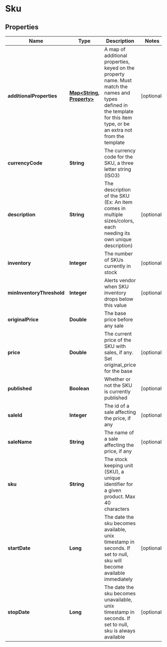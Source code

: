 
# Sku

## Properties
Name | Type | Description | Notes
------------ | ------------- | ------------- | -------------
**additionalProperties** | [**Map&lt;String, Property&gt;**](Property.md) | A map of additional properties, keyed on the property name.  Must match the names and types defined in the template for this item type, or be an extra not from the template |  [optional]
**currencyCode** | **String** | The currency code for the SKU, a three letter string (ISO3) | 
**description** | **String** | The description of the SKU (Ex: An item comes in multiple sizes/colors, each needing its own unique description) |  [optional]
**inventory** | **Integer** | The number of SKUs currently in stock |  [optional]
**minInventoryThreshold** | **Integer** | Alerts vendor when SKU inventory drops below this value |  [optional]
**originalPrice** | **Double** | The base price before any sale | 
**price** | **Double** | The current price of the SKU with sales, if any. Set original_price for the base |  [optional]
**published** | **Boolean** | Whether or not the SKU is currently published |  [optional]
**saleId** | **Integer** | The id of a sale affecting the price, if any |  [optional]
**saleName** | **String** | The name of a sale affecting the price, if any |  [optional]
**sku** | **String** | The stock keeping unit (SKU), a unique identifier for a given product.  Max 40 characters | 
**startDate** | **Long** | The date the sku becomes available, unix timestamp in seconds.  If set to null, sku will become available immediately |  [optional]
**stopDate** | **Long** | The date the sku becomes unavailable, unix timestamp in seconds.  If set to null, sku is always available |  [optional]



